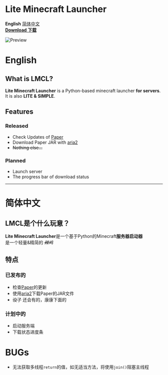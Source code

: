 # Lite Minecraft Launcher
 **English** [简体中文](https://github.com/jinzhijie/LMCL#简体中文)  
 [**Download 下载**](https://github.com/jinzhijie/LMCL/releases)
 
![Preview](https://raw.githubusercontent.com/jinzhijie/LMCL/master/preview.png)  

# English
## What is LMCL?
 **Lite Minecraft Launcher** is a Python-based minecraft launcher **for servers**. 
 It is also **LITE & SIMPLE**. 
 
## Features
### Released
+ Check Updates of [Paper](https://papermc.io/)
+ Download Paper JAR with [aria2](https://aria2.github.io/)
+ ~~Nothing else...~~
### Planned
+ Launch server
+ The progress bar of download status

---
# 简体中文
## LMCL是个什么玩意？
 **Lite Minecraft Launcher**是一个基于Python的Minecraft**服务器启动器**  
 是一个轻量&精简的 *~~辣鸡~~*

## 特点
### 已发布的
+ 检查[Paper](https://papermc.io/)的更新
+ 使用[aria2](https://aria2.github.io/)下载Paper的JAR文件
+ ~~没了~~ 还会有的，康康下面的
### 计划中的
+ 启动服务端
+ 下载状态进度条

# BUGs
+ 无法获取多线程`return`的值，如无适当方法，将使用`join()`阻塞主线程
